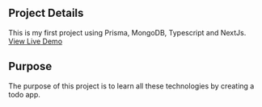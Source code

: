 ## Project Details
This is my first project using Prisma, MongoDB, Typescript and NextJs.
<a href="[adhd-todo.netlify.app](https://adhd-todo.netlify.app/)">View Live Demo</a>


## Purpose
The purpose of this project is to learn all these technologies by creating a todo app.
